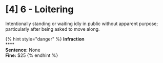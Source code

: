 # \[4] 6 - Loitering



Intentionally standing or waiting idly in public without apparent purpose; particularly after being asked to move along.

{% hint style="danger" %}
**Infraction**\
****\
**Sentence:** None\
**Fine:** $25
{% endhint %}
